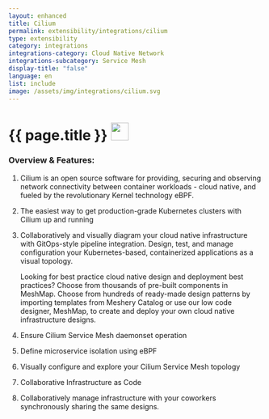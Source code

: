 ```yaml
---
layout: enhanced
title: Cilium
permalink: extensibility/integrations/cilium
type: extensibility
category: integrations
integrations-category: Cloud Native Network
integrations-subcategory: Service Mesh
display-title: "false"
language: en
list: include
image: /assets/img/integrations/cilium.svg
---
```


<h1>{{ page.title }} <img src="{{ page.image }}" style="width: 35px; height: 35px;" /></h1>


<!-- This needs replaced with the Category property, not the sub-category.
 #### About: Cilium is an open source software for providing, securing and observing network connectivity between container workloads - cloud native, and fueled by the revolutionary Kernel technology eBPF. -->

### Overview & Features:

1. Cilium is an open source software for providing, securing and observing network connectivity between container workloads - cloud native, and fueled by the revolutionary Kernel technology eBPF.

2. The easiest way to get production-grade Kubernetes clusters with Cilium up and running

4. 
    Collaboratively and visually diagram your cloud native infrastructure with GitOps-style pipeline integration. Design, test, and manage configuration your Kubernetes-based, containerized applications as a visual topology.



    Looking for best practice cloud native design and deployment best practices? Choose from thousands of pre-built components in MeshMap. Choose from hundreds of ready-made design patterns by importing templates from Meshery Catalog or use our low code designer, MeshMap, to create and deploy your own cloud native infrastructure designs.



5. Ensure Cilium Service Mesh daemonset operation

6. Define microservice isolation using eBPF

7. Visually configure and explore your Cilium Service Mesh topology

8. Collaborative Infrastructure as Code

9. Collaboratively manage infrastructure with your coworkers synchronously sharing the same designs.

